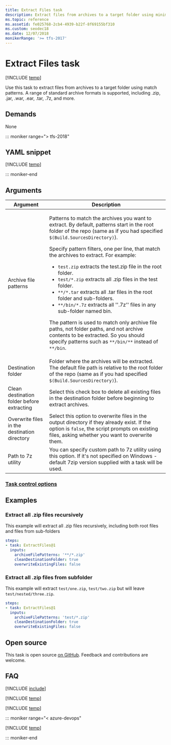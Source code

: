 ```yaml
---
title: Extract Files task
description: Extract files from archives to a target folder using minimatch patterns on Azure Pipelines and Team Foundation Server (TFS)
ms.topic: reference
ms.assetid: fe025768-2cb4-4939-b22f-8f69155bf310
ms.custom: seodec18
ms.date: 12/07/2018
monikerRange: '>= tfs-2017'
---
```


# Extract Files task

[!INCLUDE [temp](../../includes/version-tfs-2017-rtm.md)]

Use this task to extract files from archives to a target folder using match patterns.
A range of standard archive formats is supported, including .zip, .jar, .war, .ear, .tar, .7z, and more.

## Demands

None

::: moniker range="> tfs-2018"

## YAML snippet

[!INCLUDE [temp](../includes/yaml/ExtractFilesV1.md)]

::: moniker-end

## Arguments

<table>
<thead>
<tr>
<th>Argument</th>
<th>Description</th>
</tr>
</thead>
<tr>
<td>Archive file patterns</td>
<td>
<p>Patterns to match the archives you want to extract. By default, patterns start in the root folder of the repo (same as if you had specified <code>$(Build.SourcesDirectory)</code>).</p>
<p>Specify pattern filters, one per line, that match the archives to extract. For example:
</p>
<ul>
<li><code>test.zip</code> extracts the test.zip file in the root folder.</li>
<li><code>test/*.zip</code> extracts all .zip files in the test folder.</li>
<li><code>**/*.tar</code> extracts all .tar files in the root folder and sub-folders.</li>
<li><code>**/bin/*.7z</code> extracts all &#39;&#39;.7z&#39;&#39; files in any sub-folder named bin.</li>
</ul>
<p>The pattern is used to match only archive file paths, not folder paths, and not archive contents to be extracted. So you should specify patterns such as <code>**/bin/**</code> instead of <code>**/bin</code>.</p>
</td>
</tr>
<tr>
<td>Destination folder</td>
<td>Folder where the archives will be extracted.  The default file path is relative to the root folder of the repo (same as if you had specified <code>$(Build.SourcesDirectory)</code>).</td>
</tr>
<tr>
<td>Clean destination folder before extracting</td>
<td>Select this check box to delete all existing files in the destination folder before beginning to extract archives.</td>
</tr>
<tr>
<td>Overwrite files in the destination directory</td>
<td>Select this option to overwrite files in the output directory if they already exist. If the option is <code>false</code>, the script prompts on existing files, asking whether you want to overwrite them.</td>
</tr>
<tr>
<td>Path to 7z utility</td>
<td>You can specify custom path to 7z utility using this option. If it's not specified on Windows - default 7zip version supplied with a task will be used.</td>
</tr>
<tr>
</tr>
</table>

### [Task control options](../../process/tasks.md#controloptions)

## Examples

### Extract all .zip files recursively

This example will extract all .zip files recursively, including both root files and files from sub-folders

```yaml
steps:
- task: ExtractFiles@1
  inputs:
    archiveFilePatterns: '**/*.zip'
    cleanDestinationFolder: true
    overwriteExistingFiles: false
```

### Extract all .zip files from subfolder

This example will extract `test/one.zip`, `test/two.zip` but will leave `test/nested/three.zip`.

```yaml
steps:
- task: ExtractFiles@1
  inputs:
    archiveFilePatterns: 'test/*.zip'
    cleanDestinationFolder: true
    overwriteExistingFiles: false
```

## Open source

This task is open source [on GitHub](https://github.com/Microsoft/azure-pipelines-tasks). Feedback and contributions are welcome.

## FAQ

<!-- BEGINSECTION class="md-qanda" -->

[!INCLUDE [include](../includes/qa-minimatch.md)]

[!INCLUDE [temp](../includes/build-step-common-qa.md)]

[!INCLUDE [temp](../../includes/qa-agents.md)]

::: moniker range="< azure-devops"

[!INCLUDE [temp](../../includes/qa-versions.md)]

::: moniker-end

<!-- ENDSECTION -->

